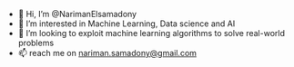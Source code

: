 - 👋 Hi, I’m @NarimanElsamadony
- 👀 I’m interested in Machine Learning, Data science and AI
- 💞️ I’m looking to exploit machine learning algorithms to solve real-world problems
- 📫 reach me on nariman.samadony@gmail.com

<!---
NarimanElsamadony/NarimanElsamadony is a ✨ special ✨ repository because its `README.md` (this file) appears on your GitHub profile.
You can click the Preview link to take a look at your changes.
--->
